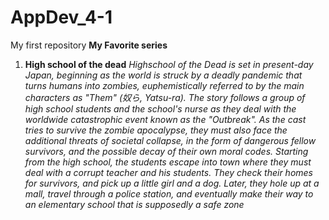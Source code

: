 # AppDev_4-1
My first repository
**My Favorite series** 
1. **High school of the dead**
*Highschool of the Dead is set in present-day Japan, beginning as the world is struck by a deadly pandemic that turns humans into zombies, euphemistically referred to by the main characters as "Them" (奴ら, Yatsu-ra). The story follows a group of high school students and the school's nurse as they deal with the worldwide catastrophic event known as the "Outbreak". As the cast tries to survive the zombie apocalypse, they must also face the additional threats of societal collapse, in the form of dangerous fellow survivors, and the possible decay of their own moral codes. Starting from the high school, the students escape into town where they must deal with a corrupt teacher and his students. They check their homes for survivors, and pick up a little girl and a dog. Later, they hole up at a mall, travel through a police station, and eventually make their way to an elementary school that is supposedly a safe zone* 





